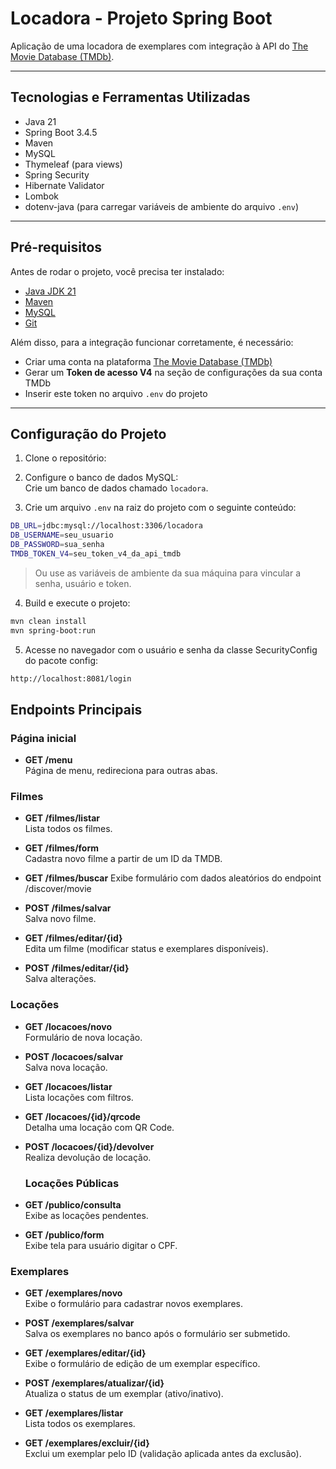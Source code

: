 # Locadora - Projeto Spring Boot

Aplicação de uma locadora de exemplares com integração à API do [The Movie Database (TMDb)](https://www.themoviedb.org/).

---

## Tecnologias e Ferramentas Utilizadas

- Java 21  
- Spring Boot 3.4.5  
- Maven  
- MySQL  
- Thymeleaf (para views)  
- Spring Security  
- Hibernate Validator  
- Lombok  
- dotenv-java (para carregar variáveis de ambiente do arquivo `.env`)  

---

## Pré-requisitos

Antes de rodar o projeto, você precisa ter instalado:

- [Java JDK 21](https://jdk.java.net/21/)  
- [Maven](https://maven.apache.org/install.html)  
- [MySQL](https://dev.mysql.com/downloads/mysql/)  
- [Git](https://git-scm.com/downloads)  

Além disso, para a integração funcionar corretamente, é necessário:

- Criar uma conta na plataforma [The Movie Database (TMDb)](https://www.themoviedb.org/)  
- Gerar um **Token de acesso V4** na seção de configurações da sua conta TMDb  
- Inserir este token no arquivo `.env` do projeto

---

## Configuração do Projeto

1. Clone o repositório:

2. Configure o banco de dados MySQL:  
   Crie um banco de dados chamado `locadora`.

3. Crie um arquivo `.env` na raiz do projeto com o seguinte conteúdo:
```bash
DB_URL=jdbc:mysql://localhost:3306/locadora
DB_USERNAME=seu_usuario
DB_PASSWORD=sua_senha
TMDB_TOKEN_V4=seu_token_v4_da_api_tmdb
````

> Ou use as variáveis de ambiente da sua máquina para vincular a senha, usuário e token.

4. Build e execute o projeto:

```bash
mvn clean install
mvn spring-boot:run
````


5. Acesse no navegador com o usuário e senha da classe SecurityConfig do pacote config:
```bash
http://localhost:8081/login
````



## Endpoints Principais

### Página inicial
- **GET /menu**  
  Página de menu, redireciona para outras abas.

### Filmes
- **GET /filmes/listar**  
  Lista todos os filmes.

- **GET /filmes/form**  
  Cadastra novo filme a partir de um ID da TMDB.

- **GET /filmes/buscar**
Exibe formulário com dados aleatórios do endpoint /discover/movie

- **POST /filmes/salvar**  
  Salva novo filme.

- **GET /filmes/editar/{id}**  
  Edita um filme (modificar status e exemplares disponíveis).

- **POST /filmes/editar/{id}**  
  Salva alterações.


### Locações

- **GET /locacoes/novo**  
  Formulário de nova locação.

- **POST /locacoes/salvar**  
  Salva nova locação.

- **GET /locacoes/listar**  
  Lista locações com filtros.

- **GET /locacoes/{id}/qrcode**  
  Detalha uma locação com QR Code.

- **POST /locacoes/{id}/devolver**  
  Realiza devolução de locação.


  ### Locações Públicas

- **GET /publico/consulta**  
  Exibe as locações pendentes.

- **GET /publico/form**  
  Exibe tela para usuário digitar o CPF.

 ### Exemplares

- **GET /exemplares/novo**  
  Exibe o formulário para cadastrar novos exemplares.

- **POST /exemplares/salvar**  
  Salva os exemplares no banco após o formulário ser submetido.

- **GET /exemplares/editar/{id}**  
  Exibe o formulário de edição de um exemplar específico.

- **POST /exemplares/atualizar/{id}**  
  Atualiza o status de um exemplar (ativo/inativo).

- **GET /exemplares/listar**  
  Lista todos os exemplares.

- **GET /exemplares/excluir/{id}**  
  Exclui um exemplar pelo ID (validação aplicada antes da exclusão).






